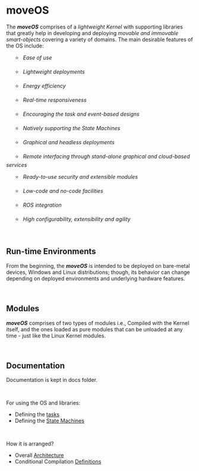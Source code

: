 # moveOS

The ***moveOS*** comprises of a *lightweight Kernel* with supporting libraries that greatly help in developing and deploying *movable and immovable smart-objects* covering a variety of domains. The main desirable features of the OS include:

&nbsp; &nbsp; &nbsp; :star: &nbsp; *Ease of use*

&nbsp; &nbsp; &nbsp; :star: &nbsp; *Lightweight deployments*
  
&nbsp; &nbsp; &nbsp; :star: &nbsp; *Energy efficiency*
  
&nbsp; &nbsp; &nbsp; :star: &nbsp; *Real-time responsiveness*
  
&nbsp; &nbsp; &nbsp; :star: &nbsp; *Encouraging the task and event-based designs*
  
&nbsp; &nbsp; &nbsp; :star: &nbsp; *Natively supporting the State Machines*
  
&nbsp; &nbsp; &nbsp; :star: &nbsp; *Graphical and headless deployments*
  
&nbsp; &nbsp; &nbsp; :star: &nbsp; *Remote interfacing through stand-alone graphical and cloud-based services*
  
&nbsp; &nbsp; &nbsp; :star: &nbsp; *Ready-to-use security and extensible modules*
  
&nbsp; &nbsp; &nbsp; :star: &nbsp; *Low-code and no-code facilities*
  
&nbsp; &nbsp; &nbsp; :star: &nbsp; *ROS integration*
  
&nbsp; &nbsp; &nbsp; :star: &nbsp; *High configurability, extensibility and agility*



&nbsp;

## Run-time Environments

From the beginning, the ***moveOS*** is intended to be deployed on bare-metal devices, Windows and Linux distributions; though, its behavior can change depending on deployed environments and underlying hardware features.



&nbsp;

## Modules

***moveOS*** comprises of two types of modules i.e., Compiled with the Kernel itself, and the ones loaded as pure modules that can be unloaded at any time - just like the Linux Kernel modules.



&nbsp;

## Documentation

Documentation is kept in docs folder.


&nbsp;

For using the OS and libraries:

  * Defining the [tasks](./docs/usage/Tasks.md)
  * Defining the [State Machines](./docs/usage/StateMachine.md)


&nbsp;

How it is arranged?

  * Overall [Architecture](./docs/contrib/Architecture.md)
  * Conditional Compilation [Definitions](./docs/contrib/Defines.md)
